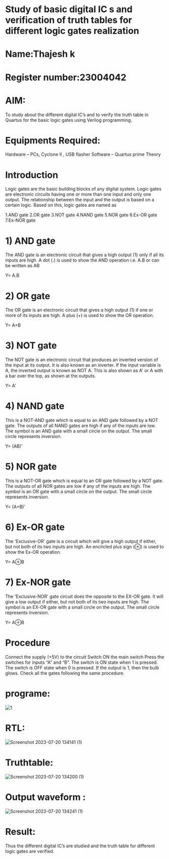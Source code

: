 # Study of basic digital IC s and verification of truth tables for different logic gates realization
# Name:Thajesh k
# Register number:23004042
# AIM:
To study about the different digital IC’s and to verify the truth table in Quartus for the basic logic gates using Verilog programming.

# Equipments Required:
Hardware – PCs, Cyclone II , USB flasher
Software – Quartus prime
Theory
# Introduction
Logic gates are the basic building blocks of any digital system. Logic gates are electronic circuits having one or more than one input and only one output. The relationship between the input and the output is based on a certain logic. Based on this, logic gates are named as

1.AND gate
2.OR gate
3.NOT gate
4.NAND gate
5.NOR gate
6.Ex-OR gate
7.Ex-NOR gate
# 1) AND gate
The AND gate is an electronic circuit that gives a high output (1) only if all its inputs are high. A dot (.) is used to show the AND operation i.e. A.B or can be written as AB

Y= A.B

# 2) OR gate
The OR gate is an electronic circuit that gives a high output (1) if one or more of its inputs are high. A plus (+) is used to show the OR operation.

Y= A+B

# 3) NOT gate
The NOT gate is an electronic circuit that produces an inverted version of the input at its output. It is also known as an inverter. If the input variable is A, the inverted output is known as NOT A. This is also shown as A' or A with a bar over the top, as shown at the outputs.

Y= A'

# 4) NAND gate
This is a NOT-AND gate which is equal to an AND gate followed by a NOT gate. The outputs of all NAND gates are high if any of the inputs are low. The symbol is an AND gate with a small circle on the output. The small circle represents inversion.

Y= (AB)’

# 5) NOR gate
This is a NOT-OR gate which is equal to an OR gate followed by a NOT gate. The outputs of all NOR gates are low if any of the inputs are high. The symbol is an OR gate with a small circle on the output. The small circle represents inversion.

Y= (A+B)’

# 6) Ex-OR gate
The 'Exclusive-OR' gate is a circuit which will give a high output if either, but not both of its two inputs are high. An encircled plus sign (⊕) is used to show the Ex-OR operation.

Y= A⊕B

# 7) Ex-NOR gate
The 'Exclusive-NOR' gate circuit does the opposite to the EX-OR gate. It will give a low output if either, but not both of its two inputs are high. The symbol is an EX-OR gate with a small circle on the output. The small circle represents inversion.

Y= A⊕B

# Procedure
Connect the supply (+5V) to the circuit
Switch ON the main switch
Press the switches for inputs “A” and “B”. The switch is ON state when 1 is pressed. The switch is OFF state when 0 is pressed.
If the output is 1, then the bulb glows.
Check all the gates following the same procedure.
# programe:
![1](https://github.com/Thajesh2/Study-of-basic-digital-IC-s-and-verification-of-truth-tables-for-different-logic-gates-realization-/assets/139841959/5fa30b36-675a-47a0-b08b-818e3cdca4ae)
# RTL:
![Screenshot 2023-07-20 134141 (1)](https://github.com/Thajesh2/Study-of-basic-digital-IC-s-and-verification-of-truth-tables-for-different-logic-gates-realization-/assets/139841959/e5e89c33-93a3-41a0-9784-5f77605ee785)


# Truthtable:
![Screenshot 2023-07-20 134200 (1)](https://github.com/Thajesh2/Study-of-basic-digital-IC-s-and-verification-of-truth-tables-for-different-logic-gates-realization-/assets/139841959/15c10ba0-64d2-4ec9-bc54-3aaeba32c129)

 
# Output waveform :
![Screenshot 2023-07-20 134241 (1)](https://github.com/Thajesh2/Study-of-basic-digital-IC-s-and-verification-of-truth-tables-for-different-logic-gates-realization-/assets/139841959/7245edbf-af54-4c76-91a6-ad21a99a7ec3)



# Result:
Thus the different digital IC’s are studied and the truth table for different logic gates are verified.
